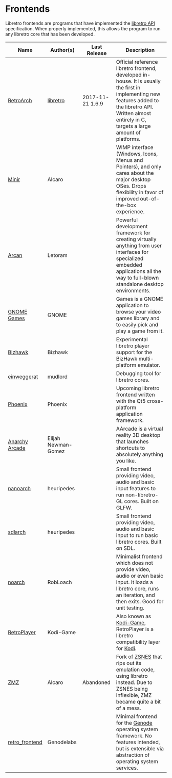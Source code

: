 # Frontends

Libretro frontends are programs that have implemented the [libretro API](../specs/api.md) specification. When properly implemented, this allows the program to run any libretro core that has been developed.

Name | Author(s) | Last Release | Description
------|-----------|--------------|------------
[RetroArch](http://retroarch.com) | [libretro](http://libretro.com) | 2017-11-21 1.6.9 | Official reference libretro frontend, developed in-house. It is usually the first in implementing new features added to the libretro API. Written almost entirely in C, targets a large amount of platforms.
[Minir](https://github.com/Alcaro/minir) | Alcaro | | WIMP interface (Windows, Icons, Menus and Pointers), and only cares about the major desktop OSes. Drops flexibility in favor of improved out-of-the-box experience.
[Arcan](https://github.com/letoram/arcan) | Letoram | | Powerful development framework for creating virtually anything from user interfaces for specialized embedded applications all the way to full-blown standalone desktop environments.
[GNOME Games](https://wiki.gnome.org/Apps/Games) | GNOME | | Games is a GNOME application to browse your video games library and to easily pick and play a game from it.
[Bizhawk](http://tasvideos.org/BizHawk.html) | Bizhawk | | Experimental libretro player support for the BizHawk multi-platform emulator.
[einweggerat](https://github.com/mudlord/einweggerat) | mudlord | | Debugging tool for libretro cores.
[Phoenix](http://phoenix.vg/) | Phoenix | | Upcoming libretro frontend written with the Qt5 cross-platform application framework.
[Anarchy Arcade](http://store.steampowered.com/app/266430/Anarchy_Arcade/) | Elijah Newman-Gomez | | AArcade is a virtual reality 3D desktop that launches shortcuts to absolutely anything you like.
[nanoarch](https://github.com/heuripedes/nanoarch) | heuripedes | | Small frontend providing video, audio and basic input features to run non-libretro-GL cores. Built on GLFW.
[sdlarch](https://github.com/heuripedes/sdlarch) | heuripedes | | Small frontend providing video, audio and basic input to run basic libretro cores. Built on SDL.
[noarch](https://github.com/robloach/noarch) | RobLoach | | Minimalist frontend which does not provide video, audio or even basic input. It loads a libretro core, runs an iteration, and then exits. Good for unit testing.
[RetroPlayer](https://forum.kodi.tv/forumdisplay.php?fid=194) | Kodi-Game | | Also known as [Kodi-Game](https://github.com/kodi-game/), RetroPlayer is a libretro compatibility layer for [Kodi](https://kodi.tv/).
[ZMZ](https://github.com/Alcaro/ZMZ) | Alcaro | Abandoned | Fork of [ZSNES](http://www.zsnes.com/) that rips out its emulation code, using libretro instead. Due to ZSNES being inflexible, ZMZ became quite a bit of a mess.
[retro_frontend](https://github.com/genodelabs/genode-world/tree/master/src/app/retro_frontend) | Genodelabs | | Minimal frontend for the [Genode](http://genode.org) operating system framework. No features intended, but is extensible via abstraction of operating system services.

